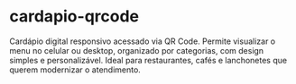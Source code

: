 # cardapio-qrcode
Cardápio digital responsivo acessado via QR Code. Permite visualizar o menu no celular ou desktop, organizado por categorias, com design simples e personalizável. Ideal para restaurantes, cafés e lanchonetes que querem modernizar o atendimento.
